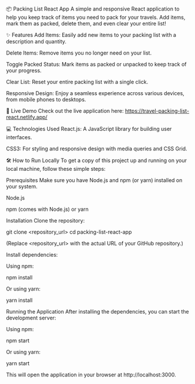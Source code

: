 📦 Packing List React App
A simple and responsive React application to help you keep track of items you need to pack for your travels. Add items, mark them as packed, delete them, and even clear your entire list!

✨ Features
Add Items: Easily add new items to your packing list with a description and quantity.

Delete Items: Remove items you no longer need on your list.

Toggle Packed Status: Mark items as packed or unpacked to keep track of your progress.

Clear List: Reset your entire packing list with a single click.

Responsive Design: Enjoy a seamless experience across various devices, from mobile phones to desktops.

🚀 Live Demo
Check out the live application here: https://travel-packing-list-react.netlify.app/

💻 Technologies Used
React.js: A JavaScript library for building user interfaces.

CSS3: For styling and responsive design with media queries and CSS Grid.

🛠️ How to Run Locally
To get a copy of this project up and running on your local machine, follow these simple steps:

Prerequisites
Make sure you have Node.js and npm (or yarn) installed on your system.

Node.js

npm (comes with Node.js) or yarn

Installation
Clone the repository:

git clone <repository_url>
cd packing-list-react-app

(Replace <repository_url> with the actual URL of your GitHub repository.)

Install dependencies:

Using npm:

npm install

Or using yarn:

yarn install

Running the Application
After installing the dependencies, you can start the development server:

Using npm:

npm start

Or using yarn:

yarn start

This will open the application in your browser at http://localhost:3000.
